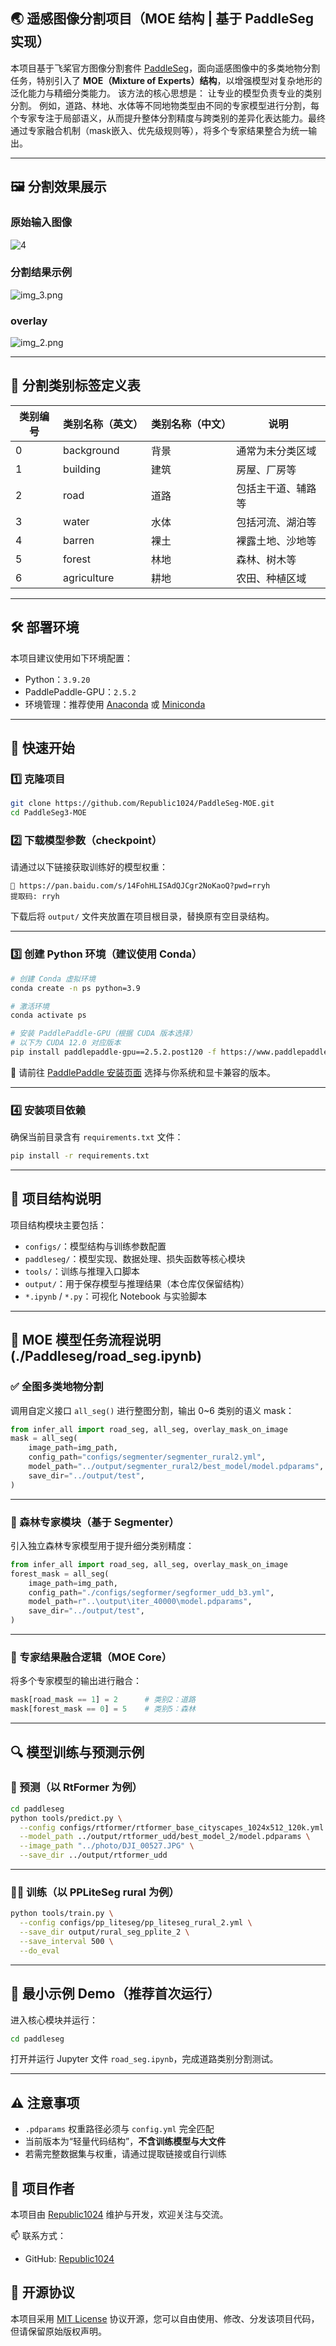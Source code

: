 ## 🌏 遥感图像分割项目（MOE 结构 | 基于 PaddleSeg 实现）

本项目基于飞桨官方图像分割套件 [PaddleSeg](https://github.com/PaddlePaddle/PaddleSeg)，面向遥感图像中的多类地物分割任务，特别引入了 **MOE（Mixture of Experts）结构**，以增强模型对复杂地形的泛化能力与精细分类能力。
该方法的核心思想是：
让专业的模型负责专业的类别分割。
例如，道路、林地、水体等不同地物类型由不同的专家模型进行分割，每个专家专注于局部语义，从而提升整体分割精度与跨类别的差异化表达能力。最终通过专家融合机制（mask嵌入、优先级规则等），将多个专家结果整合为统一输出。

---
## 🖼️ 分割效果展示

### 原始输入图像
![4](./assets/4.jpg)

### 分割结果示例
![img_3.png](img_3.png)

### overlay
![img_2.png](img_2.png)

---
## 🧾 分割类别标签定义表

| 类别编号 | 类别名称（英文） | 类别名称（中文） | 说明                     |
|----------|------------------|------------------|--------------------------|
| 0        | background       | 背景             | 通常为未分类区域        |
| 1        | building         | 建筑             | 房屋、厂房等            |
| 2        | road             | 道路             | 包括主干道、辅路等      |
| 3        | water            | 水体             | 包括河流、湖泊等        |
| 4        | barren           | 裸土             | 裸露土地、沙地等        |
| 5        | forest           | 林地             | 森林、树木等            |
| 6        | agriculture      | 耕地             | 农田、种植区域          |

---

## 🛠 部署环境

本项目建议使用如下环境配置：

- Python：`3.9.20`
- PaddlePaddle-GPU：`2.5.2`
- 环境管理：推荐使用 [Anaconda](https://www.anaconda.com/) 或 [Miniconda](https://docs.conda.io/en/latest/miniconda.html)

---

## 🚀 快速开始

### 1️⃣ 克隆项目

```bash
git clone https://github.com/Republic1024/PaddleSeg-MOE.git
cd PaddleSeg3-MOE
```

### 2️⃣ 下载模型参数（checkpoint）

请通过以下链接获取训练好的模型权重：

```
🔗 https://pan.baidu.com/s/14FohHLISAdQJCgr2NoKaoQ?pwd=rryh 
提取码: rryh
```

下载后将 `output/` 文件夹放置在项目根目录，替换原有空目录结构。

---

### 3️⃣ 创建 Python 环境（建议使用 Conda）

```bash
# 创建 Conda 虚拟环境
conda create -n ps python=3.9

# 激活环境
conda activate ps

# 安装 PaddlePaddle-GPU（根据 CUDA 版本选择）
# 以下为 CUDA 12.0 对应版本
pip install paddlepaddle-gpu==2.5.2.post120 -f https://www.paddlepaddle.org.cn/whl/windows/mkl/avx/stable.html
```

📌 请前往 [PaddlePaddle 安装页面](https://www.paddlepaddle.org.cn/install/old) 选择与你系统和显卡兼容的版本。

---

### 4️⃣ 安装项目依赖

确保当前目录含有 `requirements.txt` 文件：

```bash
pip install -r requirements.txt
```

---


## 📂 项目结构说明

项目结构模块主要包括：

- `configs/`：模型结构与训练参数配置
- `paddleseg/`：模型实现、数据处理、损失函数等核心模块
- `tools/`：训练与推理入口脚本
- `output/`：用于保存模型与推理结果（本仓库仅保留结构）
- `*.ipynb` / `*.py`：可视化 Notebook 与实验脚本

---

## 🧠 MOE 模型任务流程说明(./Paddleseg/road_seg.ipynb)

### ✅ 全图多类地物分割

调用自定义接口 `all_seg()` 进行整图分割，输出 0~6 类别的语义 mask：

```python
from infer_all import road_seg, all_seg, overlay_mask_on_image
mask = all_seg(
    image_path=img_path,
    config_path="configs/segmenter/segmenter_rural2.yml",
    model_path="../output/segmenter_rural2/best_model/model.pdparams",
    save_dir="../output/test",
)
```

---

### 🌲 森林专家模块（基于 Segmenter）

引入独立森林专家模型用于提升细分类别精度：

```python
from infer_all import road_seg, all_seg, overlay_mask_on_image
forest_mask = all_seg(
    image_path=img_path,
    config_path="./configs/segformer/segformer_udd_b3.yml",
    model_path=r"..\output\iter_40000\model.pdparams",
    save_dir="../output/test",
)
```

---

### 🔀 专家结果融合逻辑（MOE Core）

将多个专家模型的输出进行融合：

```python
mask[road_mask == 1] = 2      # 类别2：道路
mask[forest_mask == 0] = 5    # 类别5：森林
```

---

## 🔍 模型训练与预测示例

### 📌 预测（以 RtFormer 为例）

```bash
cd paddleseg
python tools/predict.py \
  --config configs/rtformer/rtformer_base_cityscapes_1024x512_120k.yml \
  --model_path ../output/rtformer_udd/best_model_2/model.pdparams \
  --image_path "../photo/DJI_00527.JPG" \
  --save_dir ../output/rtformer_udd
```

---

### 🏋️‍♂️ 训练（以 PPLiteSeg rural 为例）

```bash
python tools/train.py \
  --config configs/pp_liteseg/pp_liteseg_rural_2.yml \
  --save_dir output/rural_seg_pplite_2 \
  --save_interval 500 \
  --do_eval
```

---

## 🧪 最小示例 Demo（推荐首次运行）

进入核心模块并运行：

```bash
cd paddleseg
```

打开并运行 Jupyter 文件 `road_seg.ipynb`，完成道路类别分割测试。

---

## ⚠️ 注意事项

- `.pdparams` 权重路径必须与 `config.yml` 完全匹配
- 当前版本为“轻量代码结构”，**不含训练模型与大文件**
- 若需完整数据集与权重，请通过提取链接或自行训练

## 👤 项目作者

本项目由 [Republic1024](https://github.com/Republic1024) 维护与开发，欢迎关注与交流。

📫 联系方式：
- GitHub: [Republic1024](https://github.com/Republic1024)

## 📖 开源协议

本项目采用 [MIT License](./LICENSE) 协议开源，您可以自由使用、修改、分发该项目代码，但请保留原始版权声明。

